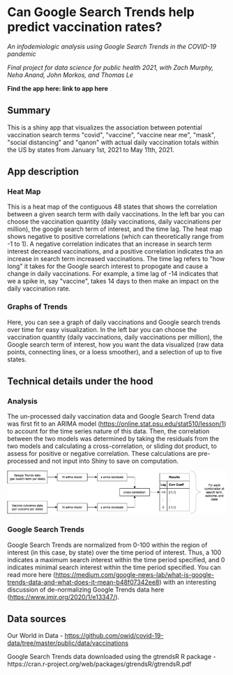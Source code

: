 # Can Google Search Trends help predict vaccination rates? 
*An infodemiologic analysis using Google Search Trends in the COVID-19 pandemic* 

*Final project for data science for public health 2021, with Zach Murphy, Neha Anand, John Morkos, and Thomas Le* 
 
 **Find the app here: link to app here**
 
 ## Summary 
 This is a shiny app that visualizes the association between potential vaccination search terms "covid", "vaccine", "vaccine near me", "mask", "social distancing" and "qanon" with actual daily vaccination totals within the US by states from January 1st, 2021 to May 11th, 2021.
  
## App description 

### Heat Map 
This is a heat map of the contiguous 48 states that shows the correlation between a given search term with daily vaccinations. In the left bar you can choose the vaccination quantity (daily vaccinations, daily vaccinations per million), the google search term of interest, and the time lag. The heat map shows negative to positive correlations (which can theoretically range from -1 to 1). A negative correlation indicates that an increase in search term interest decreased vaccinations, and a positive correlation indicates tha an increase in search term increased vaccinations. The time lag refers to "how long" it takes for the Google search interest to propogate and cause a change in daily vaccinations. For example, a time lag of -14 indicates that we a spike in, say "vaccine", takes 14 days to then make an impact on the daily vaccination rate. 
 
### Graphs of Trends
Here, you can see a graph of daily vaccinations and Google search trends over time for easy visualization. In the left bar you can choose the vaccination quantity (daily vaccinations, daily vaccinations per million), the Google search term of interest, how you want the data visualized (raw data points, connecting lines, or a loess smoother), and a selection of up to five states. 
 
## Technical details under the hood

### Analysis 
The un-processed daily vaccination data and Google Search Trend data was first fit to an ARIMA model (https://online.stat.psu.edu/stat510/lesson/1) to account for the time series nature of this data. Then, the correlation between the two models was determined by taking the residuals from the two models and calculating a cross-correlation, or sliding dot product, to assess for positive or negative correlation. These calculations are pre-processed and not input into Shiny to save on computation. 
 
![Flowsheet of analysis](186556621_312545773735312_4906485619895090758_n.png) 
 
### Google Search Trends 
Google Search Trends are normalized from 0-100 within the region of interest (in this case, by state) over the time period of interest. Thus, a 100 indicates a maximum search interest within the time period specified, and 0 indicates minimal search interest within the time period specified. You can read more here (https://medium.com/google-news-lab/what-is-google-trends-data-and-what-does-it-mean-b48f07342ee8) with an interesting discussion of de-normalizing Google Trends data here (https://www.jmir.org/2020/1/e13347/).

## Data sources 
Our World in Data - https://github.com/owid/covid-19-data/tree/master/public/data/vaccinations 
<p>Google Search Trends data downloaded using the gtrendsR R package - https://cran.r-project.org/web/packages/gtrendsR/gtrendsR.pdf
